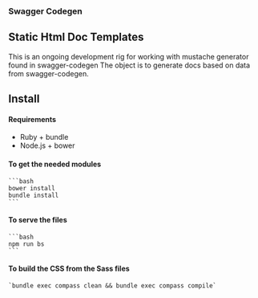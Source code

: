 ### Swagger Codegen
## Static Html Doc Templates

This is an ongoing development rig for working with mustache generator found in swagger-codegen
The object is to generate docs based on data from swagger-codegen. 

## Install

#### Requirements

- Ruby + bundle 
- Node.js + bower

#### To get the needed modules

    ```bash
    bower install
    bundle install
    ```

#### To serve the files

    ```bash
    npm run bs
    ```

#### To build the CSS from the Sass files

    `bundle exec compass clean && bundle exec compass compile`


